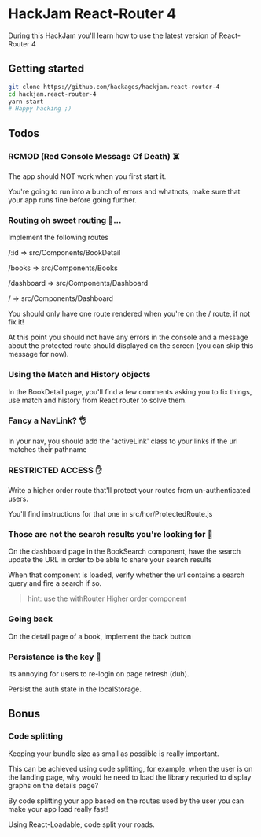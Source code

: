 # HackJam React-Router 4
During this HackJam you'll learn how to use the latest version of React-Router 4
## Getting started

```bash
git clone https://github.com/hackages/hackjam.react-router-4
cd hackjam.react-router-4
yarn start
# Happy hacking ;)
```

## Todos
### RCMOD (Red Console Message Of Death) ☠️

The app should NOT work when you first start it.

You're going to run into a bunch of errors and whatnots, make sure that your app runs fine before going further.


### Routing oh sweet routing 🚗...

Implement the following routes

/:id => src/Components/BookDetail

/books => src/Components/Books

/dashboard => src/Components/Dashboard

/ => src/Components/Dashboard

You should only have one route rendered when you're on the / route, if not fix it!

At this point you should not have any errors in the console and a message about the protected route should displayed on the screen (you can skip this message for now).

### Using the Match and History objects
In the BookDetail page, you'll find a few comments asking you to fix things, use match and history from React router to solve them. 

### Fancy a NavLink? 👌

In your nav, you should add the 'activeLink' class to your links if the url matches their pathname

### RESTRICTED ACCESS ✋

Write a higher order route that'll protect your routes from un-authenticated users.

You'll find instructions for that one in src/hor/ProtectedRoute.js

### Those are not the search results you're looking for 🙈

On the dashboard page in the BookSearch component, have the search update the URL in order to be able to share your search results

When that component is loaded, verify whether the url contains a search query and fire a search if so.

> hint: use the withRouter Higher order component

### Going back 

On the detail page of a book, implement the back button

### Persistance is the key 🔑

Its annoying for users to re-login on page refresh (duh).

Persist the auth state in the localStorage.

## Bonus
### Code splitting
Keeping your bundle size as small as possible is really important.

This can be achieved using code splitting, for example, when the user is on the landing page, why would he need to load the library requried to display graphs on the details page?

By code splitting your app based on the routes used by the user you can make your app load really fast!

Using React-Loadable, code split your roads.


